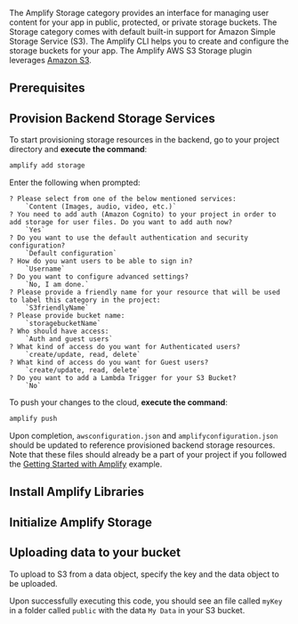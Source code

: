 The Amplify Storage category provides an interface for managing user content for your app in public, protected, or private storage buckets. The Storage category comes with default built-in support for Amazon Simple Storage Service (S3). The Amplify CLI helps you to create and configure the storage buckets for your app. The Amplify AWS S3 Storage plugin leverages [Amazon S3](https://aws.amazon.com/s3).

<!-- TODO: Add promise statement here.. By the end of this document you should be able to..-->

## Prerequisites

<inline-fragment platform="ios" src="~/lib/storage/fragments/ios/hello-storage/10_preReq.md"></inline-fragment>
<!-- TODO Android -->
<!--<inline-fragment platform="android" src="~/lib/storage/fragments/android/hello-storage/20_preReq.md"></inline-fragment>-->

## Provision Backend Storage Services

To start provisioning storage resources in the backend, go to your project directory and **execute the command**:

```bash
amplify add storage
```

Enter the following when prompted:
```console
? Please select from one of the below mentioned services:
    `Content (Images, audio, video, etc.)`
? You need to add auth (Amazon Cognito) to your project in order to add storage for user files. Do you want to add auth now?
    `Yes`
? Do you want to use the default authentication and security configuration?
    `Default configuration`
? How do you want users to be able to sign in?
    `Username`
? Do you want to configure advanced settings?
    `No, I am done.`
? Please provide a friendly name for your resource that will be used to label this category in the project:
    `S3friendlyName`
? Please provide bucket name:
    `storagebucketName`
? Who should have access:
    `Auth and guest users`
? What kind of access do you want for Authenticated users?
    `create/update, read, delete`
? What kind of access do you want for Guest users?
    `create/update, read, delete`
? Do you want to add a Lambda Trigger for your S3 Bucket?
    `No`
```

To push your changes to the cloud, **execute the command**:

```bash
amplify push
```

Upon completion, `awsconfiguration.json` and `amplifyconfiguration.json` should be updated to reference provisioned backend storage resources.  Note that these files should already be a part of your project if you followed the [Getting Started with Amplify](~/lib/storage/getting-started-amplify.md) example.

## Install Amplify Libraries
<inline-fragment platform="ios" src="~/lib/storage/fragments/ios/hello-storage/20_installLib.md"></inline-fragment>
<!-- TODO Android -->
<!--<inline-fragment platform="android" src="~/lib/storage/fragments/android/hello-storage/20_installLib.md"></inline-fragment>-->

## Initialize Amplify Storage
<inline-fragment platform="ios" src="~/lib/storage/fragments/ios/hello-storage/30_initStorage.md"></inline-fragment>
<!-- TODO Android -->
<!--<inline-fragment platform="android" src="~/lib/storage/fragments/android/hello-storage/30_initStorage.md"></inline-fragment>-->

## Uploading data to your bucket

To upload to S3 from a data object, specify the key and the data object to be uploaded.

<inline-fragment platform="ios" src="~/lib/storage/fragments/ios/hello-storage/40_upload.md"></inline-fragment>
<!-- TODO Android -->
<!--<inline-fragment platform="android" src="~/lib/storage/fragments/android/hello-storage/40_upload.md"></inline-fragment>-->

Upon successfully executing this code, you should see an file called `myKey` in a folder called `public` with the data `My Data` in your S3 bucket.